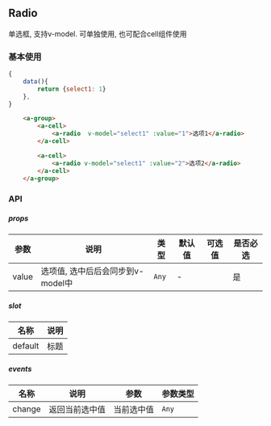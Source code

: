 ## Radio
单选框, 支持v-model. 可单独使用, 也可配合cell组件使用

### 基本使用
``` javascript
{
    data(){
        return {select1: 1}
    },
}
```

``` html
    <a-group>
        <a-cell>
            <a-radio  v-model="select1" :value="1">选项1</a-radio>
        </a-cell>

        <a-cell>
            <a-radio v-model="select1" :value="2">选项2</a-radio>
        </a-cell>
    </a-group>
```

### API

##### props
| 参数 | 说明 | 类型 | 默认值 | 可选值 |是否必选
|-----------|-----------|-----------|-------------|-------------|-------------|
| value | 选项值, 选中后后会同步到v-model中 | `Any` | - ||是|

##### slot

| 名称 | 说明 |
|-----------|-----------|
| default | 标题 |


##### events

| 名称 | 说明 | 参数 | 参数类型|
|-----------|-----------|-----------|-----------|
| change | 返回当前选中值 |  当前选中值 |`Any`|